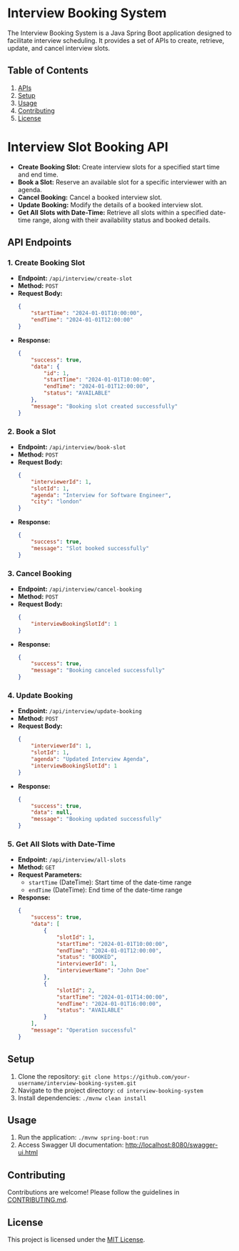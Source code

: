 # Interview Booking System

The Interview Booking System is a Java Spring Boot application designed to facilitate interview scheduling. It provides a set of APIs to create, retrieve, update, and cancel interview slots.

## Table of Contents
1. [APIs](#apis)
2. [Setup](#setup)
3. [Usage](#usage)
4. [Contributing](#contributing)
5. [License](#license)


# Interview Slot Booking API
- **Create Booking Slot:** Create interview slots for a specified start time and end time.
- **Book a Slot:** Reserve an available slot for a specific interviewer with an agenda.
- **Cancel Booking:** Cancel a booked interview slot.
- **Update Booking:** Modify the details of a booked interview slot.
- **Get All Slots with Date-Time:** Retrieve all slots within a specified date-time range, along with their availability status and booked details.

## API Endpoints

### 1. Create Booking Slot

- **Endpoint:** `/api/interview/create-slot`
- **Method:** `POST`
- **Request Body:**
  ```json
  {
      "startTime": "2024-01-01T10:00:00",
      "endTime": "2024-01-01T12:00:00"
  }
- **Response:**
  ```json
  {
      "success": true,
      "data": {
          "id": 1,
          "startTime": "2024-01-01T10:00:00",
          "endTime": "2024-01-01T12:00:00",
          "status": "AVAILABLE"
      },
      "message": "Booking slot created successfully"
  }
### 2. Book a Slot

- **Endpoint:** `/api/interview/book-slot`
- **Method:** `POST`
- **Request Body:**
  ```json
  {
      "interviewerId": 1,
      "slotId": 1,
      "agenda": "Interview for Software Engineer",
      "city": "london"
  }
- **Response:**
  ```json
  {
      "success": true,
      "message": "Slot booked successfully"
  }

### 3. Cancel Booking

- **Endpoint:** `/api/interview/cancel-booking`
- **Method:** `POST`
- **Request Body:**
  ```json
  {
      "interviewBookingSlotId": 1
  }
- **Response:**
  ```json
  {
      "success": true,
      "message": "Booking canceled successfully"
  }

### 4. Update Booking

- **Endpoint:** `/api/interview/update-booking`
- **Method:** `POST`
- **Request Body:**
  ```json
  {
      "interviewerId": 1,
      "slotId": 1,
      "agenda": "Updated Interview Agenda",
      "interviewBookingSlotId": 1
  }
- **Response:**
  ```json
  {
      "success": true,
      "data": null,
      "message": "Booking updated successfully"
  }

### 5. Get All Slots with Date-Time

- **Endpoint:** `/api/interview/all-slots`
- **Method:** `GET`
- **Request Parameters:**
  - `startTime` (DateTime): Start time of the date-time range
  - `endTime` (DateTime): End time of the date-time range
- **Response:**
  ```json
  {
      "success": true,
      "data": [
          {
              "slotId": 1,
              "startTime": "2024-01-01T10:00:00",
              "endTime": "2024-01-01T12:00:00",
              "status": "BOOKED",
              "interviewerId": 1,
              "interviewerName": "John Doe"
          },
          {
              "slotId": 2,
              "startTime": "2024-01-01T14:00:00",
              "endTime": "2024-01-01T16:00:00",
              "status": "AVAILABLE"
          }
      ],
      "message": "Operation successful"
  }

## Setup
1. Clone the repository: `git clone https://github.com/your-username/interview-booking-system.git`
2. Navigate to the project directory: `cd interview-booking-system`
3. Install dependencies: `./mvnw clean install`

## Usage
1. Run the application: `./mvnw spring-boot:run`
2. Access Swagger UI documentation: [http://localhost:8080/swagger-ui.html](http://localhost:8080/swagger-ui.html)

## Contributing
Contributions are welcome! Please follow the guidelines in [CONTRIBUTING.md](CONTRIBUTING.md).

## License
This project is licensed under the [MIT License](LICENSE).

